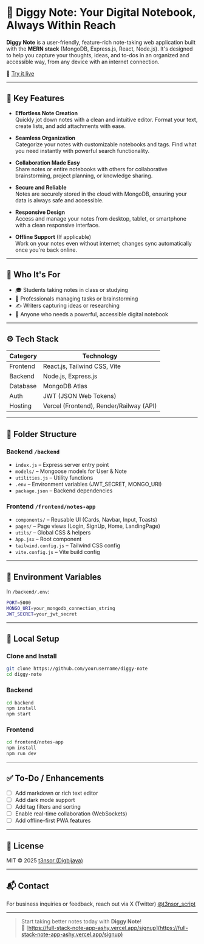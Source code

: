 # 📝 Diggy Note: Your Digital Notebook, Always Within Reach

**Diggy Note** is a user-friendly, feature-rich note-taking web application built with the **MERN stack** (MongoDB, Express.js, React, Node.js). It's designed to help you capture your thoughts, ideas, and to-dos in an organized and accessible way, from any device with an internet connection.

🔗 [Try it live](https://full-stack-note-app-ashy.vercel.app/signup)

---

## 🌟 Key Features

- **Effortless Note Creation**  
  Quickly jot down notes with a clean and intuitive editor. Format your text, create lists, and add attachments with ease.

- **Seamless Organization**  
  Categorize your notes with customizable notebooks and tags. Find what you need instantly with powerful search functionality.

- **Collaboration Made Easy**  
  Share notes or entire notebooks with others for collaborative brainstorming, project planning, or knowledge sharing.

- **Secure and Reliable**  
  Notes are securely stored in the cloud with MongoDB, ensuring your data is always safe and accessible.

- **Responsive Design**  
  Access and manage your notes from desktop, tablet, or smartphone with a clean responsive interface.

- **Offline Support** (If applicable)  
  Work on your notes even without internet; changes sync automatically once you're back online.

---

## 👤 Who It's For

- 🎓 Students taking notes in class or studying
- 💼 Professionals managing tasks or brainstorming
- ✍️ Writers capturing ideas or researching
- 🧠 Anyone who needs a powerful, accessible digital notebook

---

## ⚙️ Tech Stack

| Category    | Technology                            |
|-------------|----------------------------------------|
| Frontend    | React.js, Tailwind CSS, Vite           |
| Backend     | Node.js, Express.js                    |
| Database    | MongoDB Atlas                          |
| Auth        | JWT (JSON Web Tokens)                  |
| Hosting     | Vercel (Frontend), Render/Railway (API)|

---

## 📁 Folder Structure

### Backend `/backend`

- `index.js` – Express server entry point  
- `models/` – Mongoose models for User & Note  
- `utilities.js` – Utility functions  
- `.env` – Environment variables (JWT_SECRET, MONGO_URI)  
- `package.json` – Backend dependencies  

### Frontend `/frontend/notes-app`

- `components/` – Reusable UI (Cards, Navbar, Input, Toasts)  
- `pages/` – Page views (Login, SignUp, Home, LandingPage)  
- `utils/` – Global CSS & helpers  
- `App.jsx` – Root component  
- `tailwind.config.js` – Tailwind CSS config  
- `vite.config.js` – Vite build config  

---

## 🔑 Environment Variables

In `/backend/.env`:

```bash
PORT=5000
MONGO_URI=your_mongodb_connection_string
JWT_SECRET=your_jwt_secret
```

---

## 🚀 Local Setup

### Clone and Install

```bash
git clone https://github.com/yourusername/diggy-note
cd diggy-note
```

### Backend

```bash
cd backend
npm install
npm start
```

### Frontend

```bash
cd frontend/notes-app
npm install
npm run dev
```

---

## ✅ To-Do / Enhancements

- [ ] Add markdown or rich text editor
- [ ] Add dark mode support
- [ ] Add tag filters and sorting
- [ ] Enable real-time collaboration (WebSockets)
- [ ] Add offline-first PWA features

---

## 📜 License

MIT © 2025 [t3nsor (Digbijaya)](https://github.com/t3nsor)

---

## 📬 Contact

For business inquiries or feedback, reach out via X (Twitter) [@t3nsor_script](https://twitter.com/t3nsor_script)

---

> Start taking better notes today with **Diggy Note**!  
> 📲 [https://full-stack-note-app-ashy.vercel.app/signup](https://full-stack-note-app-ashy.vercel.app/signup)
```